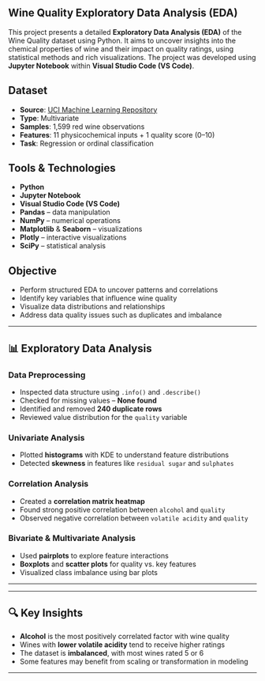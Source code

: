 ## Wine Quality Exploratory Data Analysis (EDA)
This project presents a detailed **Exploratory Data Analysis (EDA)** of the Wine Quality dataset using Python. It aims to uncover insights into the chemical properties of wine and their impact on quality ratings, using statistical methods and rich visualizations. The project was developed using **Jupyter Notebook** within **Visual Studio Code (VS Code)**.

## Dataset
- **Source**: [UCI Machine Learning Repository](https://archive.ics.uci.edu/ml/datasets/Wine+Quality)
- **Type**: Multivariate  
- **Samples**: 1,599 red wine observations  
- **Features**: 11 physicochemical inputs + 1 quality score (0–10)  
- **Task**: Regression or ordinal classification

## Tools & Technologies
- **Python**
- **Jupyter Notebook**
- **Visual Studio Code (VS Code)**
- **Pandas** – data manipulation
- **NumPy** – numerical operations
- **Matplotlib** & **Seaborn** – visualizations
- **Plotly** – interactive visualizations
- **SciPy** – statistical analysis

## Objective
- Perform structured EDA to uncover patterns and correlations
- Identify key variables that influence wine quality
- Visualize data distributions and relationships
- Address data quality issues such as duplicates and imbalance

---

## 📊 Exploratory Data Analysis

### Data Preprocessing
- Inspected data structure using `.info()` and `.describe()`
- Checked for missing values – **None found**
- Identified and removed **240 duplicate rows**
- Reviewed value distribution for the `quality` variable

### Univariate Analysis
- Plotted **histograms** with KDE to understand feature distributions
- Detected **skewness** in features like `residual sugar` and `sulphates`

### Correlation Analysis
- Created a **correlation matrix heatmap**
- Found strong positive correlation between `alcohol` and `quality`
- Observed negative correlation between `volatile acidity` and `quality`

### Bivariate & Multivariate Analysis
- Used **pairplots** to explore feature interactions
- **Boxplots** and **scatter plots** for quality vs. key features
- Visualized class imbalance using bar plots

---
---

## 🔍 Key Insights

- **Alcohol** is the most positively correlated factor with wine quality  
- Wines with **lower volatile acidity** tend to receive higher ratings  
- The dataset is **imbalanced**, with most wines rated 5 or 6  
- Some features may benefit from scaling or transformation in modeling

---


